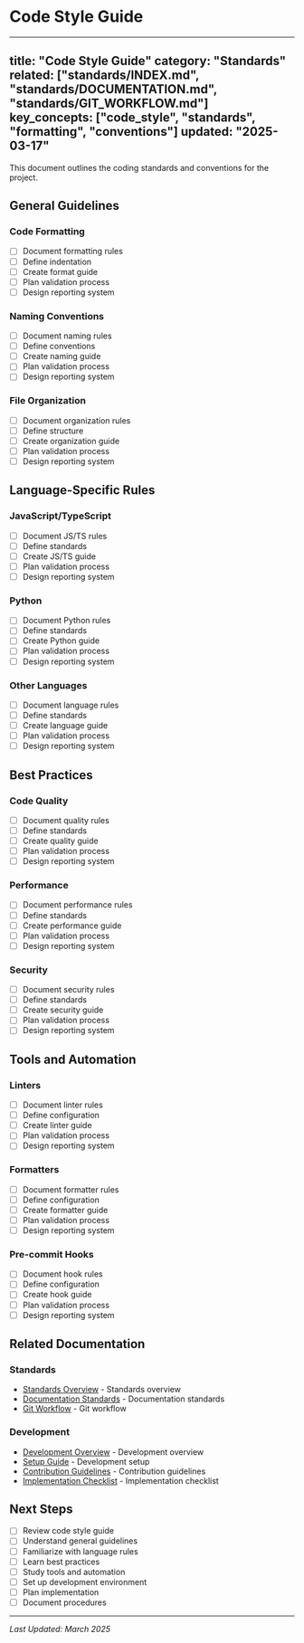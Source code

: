 # Code Style Guide

---
title: "Code Style Guide"
category: "Standards"
related: ["standards/INDEX.md", "standards/DOCUMENTATION.md", "standards/GIT_WORKFLOW.md"]
key_concepts: ["code_style", "standards", "formatting", "conventions"]
updated: "2025-03-17"
---

This document outlines the coding standards and conventions for the project.

## General Guidelines

### Code Formatting
- [ ] Document formatting rules
- [ ] Define indentation
- [ ] Create format guide
- [ ] Plan validation process
- [ ] Design reporting system

### Naming Conventions
- [ ] Document naming rules
- [ ] Define conventions
- [ ] Create naming guide
- [ ] Plan validation process
- [ ] Design reporting system

### File Organization
- [ ] Document organization rules
- [ ] Define structure
- [ ] Create organization guide
- [ ] Plan validation process
- [ ] Design reporting system

## Language-Specific Rules

### JavaScript/TypeScript
- [ ] Document JS/TS rules
- [ ] Define standards
- [ ] Create JS/TS guide
- [ ] Plan validation process
- [ ] Design reporting system

### Python
- [ ] Document Python rules
- [ ] Define standards
- [ ] Create Python guide
- [ ] Plan validation process
- [ ] Design reporting system

### Other Languages
- [ ] Document language rules
- [ ] Define standards
- [ ] Create language guide
- [ ] Plan validation process
- [ ] Design reporting system

## Best Practices

### Code Quality
- [ ] Document quality rules
- [ ] Define standards
- [ ] Create quality guide
- [ ] Plan validation process
- [ ] Design reporting system

### Performance
- [ ] Document performance rules
- [ ] Define standards
- [ ] Create performance guide
- [ ] Plan validation process
- [ ] Design reporting system

### Security
- [ ] Document security rules
- [ ] Define standards
- [ ] Create security guide
- [ ] Plan validation process
- [ ] Design reporting system

## Tools and Automation

### Linters
- [ ] Document linter rules
- [ ] Define configuration
- [ ] Create linter guide
- [ ] Plan validation process
- [ ] Design reporting system

### Formatters
- [ ] Document formatter rules
- [ ] Define configuration
- [ ] Create formatter guide
- [ ] Plan validation process
- [ ] Design reporting system

### Pre-commit Hooks
- [ ] Document hook rules
- [ ] Define configuration
- [ ] Create hook guide
- [ ] Plan validation process
- [ ] Design reporting system

## Related Documentation

### Standards
- [Standards Overview](INDEX.md) - Standards overview
- [Documentation Standards](DOCUMENTATION.md) - Documentation standards
- [Git Workflow](GIT_WORKFLOW.md) - Git workflow

### Development
- [Development Overview](../development/INDEX.md) - Development overview
- [Setup Guide](../development/SETUP.md) - Development setup
- [Contribution Guidelines](../development/CONTRIBUTING.md) - Contribution guidelines
- [Implementation Checklist](../development/IMPLEMENTATION_CHECKLIST.md) - Implementation checklist

## Next Steps

- [ ] Review code style guide
- [ ] Understand general guidelines
- [ ] Familiarize with language rules
- [ ] Learn best practices
- [ ] Study tools and automation
- [ ] Set up development environment
- [ ] Plan implementation
- [ ] Document procedures

---

*Last Updated: March 2025* 